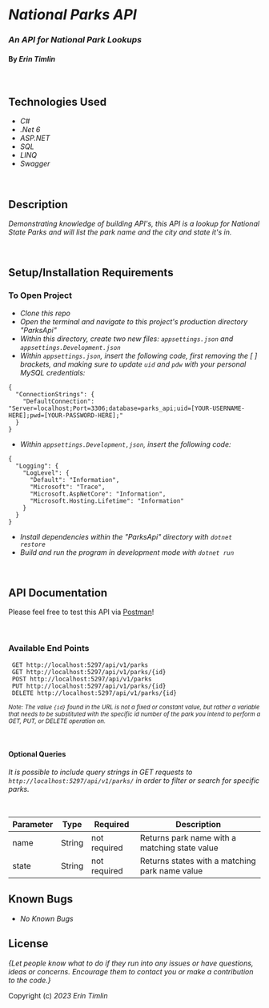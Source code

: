 # _National Parks API_
### _An API for National Park Lookups_
#### By _**Erin Timlin**_

<br>


## Technologies Used

* _C#_
* _.Net 6_
* _ASP.NET_
* _SQL_
* _LINQ_
* _Swagger_

<br>

## Description

_Demonstrating knowledge of building API's, this API is a lookup for National State Parks and will list the park name and the city and state it's in._

<br>

## Setup/Installation Requirements

### To Open Project
* _Clone this repo_
* _Open the terminal and navigate to this project's production directory "ParksApi"_
* _Within this directory, create two new files: `appsettings.json` and `appsettings.Development.json`_
* _Within `appsettings.json`, insert the following code, first removing the [ ] brackets, and making sure to update `uid` and `pdw` with your personal MySQL credentials:_
```
{
  "ConnectionStrings": {
    "DefaultConnection": "Server=localhost;Port=3306;database=parks_api;uid=[YOUR-USERNAME-HERE];pwd=[YOUR-PASSWORD-HERE];"
  }
}
```
* _Within `appsettings.Development,json`, insert the following code:_
```
{
  "Logging": {
    "LogLevel": {
      "Default": "Information",
      "Microsoft": "Trace",
      "Microsoft.AspNetCore": "Information",
      "Microsoft.Hosting.Lifetime": "Information"
    }
  }
}
```
* _Install dependencies within the "ParksApi" directory with `dotnet restore`_
* _Build and run the program in development mode with `dotnet run`_

<br>

## API Documentation
Please feel free to test this API via [Postman](https://www.postman.com/)! 

<br>

### Available End Points

```
 GET http://localhost:5297/api/v1/parks
 GET http://localhost:5297/api/v1/parks/{id}
 POST http://localhost:5297/api/v1/parks
 PUT http://localhost:5297/api/v1/parks/{id}
 DELETE http://localhost:5297/api/v1/parks/{id}
```

<em><small>Note: The value `{id}` found in the URL is not a fixed or constant value, but rather a variable that needs to be substituted with the specific id number of the park you intend to perform a GET, PUT, or DELETE operation on.</small></em>

<br>


#### Optional Queries
_It is possible to include query strings in GET requests to `http://localhost:5297/api/v1/parks/` in order to filter or search for specific parks._ 

<br>

| Parameter   | Type        |  Required    | Description |
| ----------- | ----------- | -----------  | ----------- |
| name     | String      | not required | Returns park name with a matching state value |
| state       | String      | not required | Returns states with a matching park name value |

<!-- need to add example queries -->
<!-- need to include additional reqs for post and put -->



## Known Bugs

* _No Known Bugs_


## License

_{Let people know what to do if they run into any issues or have questions, ideas or concerns.  Encourage them to contact you or make a contribution to the code.}_

Copyright (c) _2023_ _Erin Timlin_